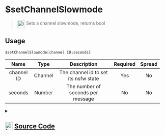 # $setChannelSlowmode
> <img align="top" src="https://upload.wikimedia.org/wikipedia/commons/thumb/e/e4/Infobox_info_icon.svg/160px-Infobox_info_icon.svg.png?20150409153300" alt="image" width="25" height="auto"> Sets a channel slowmode, returns bool
## Usage
```
$setChannelSlowmode[channel ID;seconds]
```
| Name | Type | Description | Required | Spread
| :---: | :---: | :---: | :---: | :---: |
channel ID | Channel | The channel id to set its nsfw state | Yes | No
seconds | Number | The number of seconds per message | No | No
<details>
<summary>
    
## <img align="top" src="https://cdn4.iconfinder.com/data/icons/iconsimple-logotypes/512/github-512.png" alt="image" width="25" height="auto">  [Source Code](https://github.com/tryforge/ForgeScript-V2/blob/main/src/native/setChannelSlowmode.ts)
    
</summary>
    
```ts
import { BaseChannel, TextChannel } from "discord.js"
import { ArgType, NativeFunction, Return } from "../structures"
import noop from "../functions/noop"

export default new NativeFunction({
    name: "$setChannelSlowmode",
    version: "1.0.0",
    description: "Sets a channel slowmode, returns bool",
    brackets: true,
    unwrap: true,
    args: [
        {
            name: "channel ID",
            description: "The channel id to set its nsfw state",
            rest: false,
            check: (i: BaseChannel) => "setRateLimitPerUser" in i,
            type: ArgType.Channel,
            required: true,
        },
        {
            name: "seconds",
            description: "The number of seconds per message",
            rest: false,
            type: ArgType.Number,
        },
    ],
    async execute(_, [channel, seconds]) {
        return Return.success(!!(await (channel as TextChannel).setRateLimitPerUser(seconds || 0).catch(noop)))
    },
})

```
    
</details>